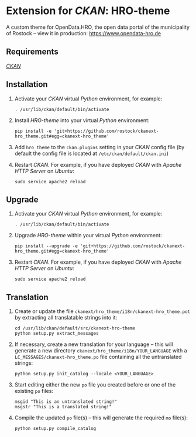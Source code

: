 # Extension for *CKAN*: HRO-theme

A custom theme for OpenData.HRO, the open data portal of the municipality of Rostock – view it in production: https://www.opendata-hro.de

## Requirements

[*CKAN*](https://github.com/ckan/ckan)

## Installation

1.  Activate your *CKAN* virtual *Python* environment, for example:

        . /usr/lib/ckan/default/bin/activate

1.  Install *HRO-theme* into your virtual *Python* environment:

        pip install -e 'git+https://github.com/rostock/ckanext-hro_theme.git#egg=ckanext-hro_theme'

1.  Add `hro_theme` to the `ckan.plugins` setting in your *CKAN* config file (by default the config file is located at `/etc/ckan/default/ckan.ini`)
1.  Restart *CKAN*. For example, if you have deployed *CKAN* with *Apache HTTP Server* on *Ubuntu*:

        sudo service apache2 reload

## Upgrade

1.  Activate your *CKAN* virtual *Python* environment, for example:

        . /usr/lib/ckan/default/bin/activate

1.  Upgrade *HRO-theme* within your virtual *Python* environment:

        pip install --upgrade -e 'git+https://github.com/rostock/ckanext-hro_theme.git#egg=ckanext-hro_theme'

1.  Restart *CKAN*. For example, if you have deployed *CKAN* with *Apache HTTP Server* on *Ubuntu*:

        sudo service apache2 reload

## Translation

1.  Create or update the file `ckanext/hro_theme/i18n/ckanext-hro_theme.pot` by extracting all translatable strings into it:

        cd /usr/lib/ckan/default/src/ckanext-hro-theme
        python setup.py extract_messages

1.  If necessary, create a new translation for your language – this will generate a new directory `ckanext/hro_theme/i18n/YOUR_LANGUAGE` with a `LC_MESSAGES/ckanext-hro_theme.po` file containing all the untranslated strings:

        python setup.py init_catalog --locale <YOUR_LANGUAGE>
    
1.  Start editing either the new `po` file you created before or one of the existing `po` files:

        msgid "This is an untranslated string!"
        msgstr "This is a translated string!"
        
1.  Compile the updated `po` file(s) – this will generate the required `mo` file(s):

        python setup.py compile_catalog

